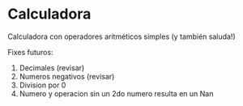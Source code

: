 # Calculadora
Calculadora con operadores aritméticos simples (y también saluda!)

Fixes futuros:
1. Decimales (revisar)
2. Numeros negativos (revisar)
3. Division por 0
4. Numero y operacion sin un 2do numero resulta en un Nan

